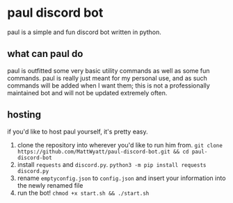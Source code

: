 # paul discord bot
paul is a simple and fun discord bot written in python.

## what can paul do
paul is outfitted some very basic utility commands as well as some fun commands. paul is really just meant for my personal use, and as such commands will be added when I want them; this is not a professionally maintained bot and will not be updated extremely often.

## hosting
if you'd like to host paul yourself, it's pretty easy.
1. clone the repository into wherever you'd like to run him from. `git clone https://github.com/MattWyatt/paul-discord-bot.git && cd paul-discord-bot`
2. install `requests` and `discord.py`. `python3 -m pip install requests discord.py`
3. rename `emptyconfig.json` to `config.json` and insert your information into the newly renamed file
4. run the bot! `chmod +x start.sh && ./start.sh`
